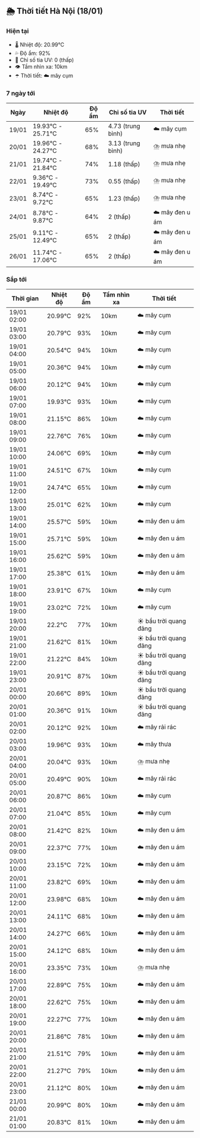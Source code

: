 ## 🌦️ Thời tiết Hà Nội (18/01)

### Hiện tại

- 🌡️ Nhiệt độ: 20.99℃
- 💦 Độ ẩm: 92%
- 🌟 Chỉ số tia UV: 0 (thấp)
- 👁️ Tầm nhìn xa: 10km
- ☂️ Thời tiết: ☁️ mây cụm

### 7 ngày tới

| Ngày | Nhiệt độ | Độ ẩm | Chỉ số tia UV | Thời tiết |
| --- | --- | --- | --- | --- |
| 19/01 | 19.93℃ - 25.71℃ | 65% | 4.73 (trung bình) | ☁️ mây cụm |
| 20/01 | 19.96℃ - 24.27℃ | 68% | 3.13 (trung bình) | ⛈️ mưa nhẹ |
| 21/01 | 19.74℃ - 21.84℃ | 74% | 1.18 (thấp) | ⛈️ mưa nhẹ |
| 22/01 | 9.36℃ - 19.49℃ | 73% | 0.55 (thấp) | ⛈️ mưa nhẹ |
| 23/01 | 8.74℃ - 9.72℃ | 65% | 1.23 (thấp) | ⛈️ mưa nhẹ |
| 24/01 | 8.78℃ - 9.87℃ | 64% | 2 (thấp) | ☁️ mây đen u ám |
| 25/01 | 9.11℃ - 12.49℃ | 65% | 2 (thấp) | ☁️ mây đen u ám |
| 26/01 | 11.74℃ - 17.06℃ | 65% | 2 (thấp) | ☁️ mây đen u ám |

### Sắp tới

| Thời gian | Nhiệt độ | Độ ẩm | Tầm nhìn xa | Thời tiết |
| --- | --- | --- | --- | --- |
| 19/01 02:00 | 20.99℃ | 92% | 10km | ☁️ mây cụm |
| 19/01 03:00 | 20.79℃ | 93% | 10km | ☁️ mây cụm |
| 19/01 04:00 | 20.54℃ | 94% | 10km | ☁️ mây cụm |
| 19/01 05:00 | 20.36℃ | 94% | 10km | ☁️ mây cụm |
| 19/01 06:00 | 20.12℃ | 94% | 10km | ☁️ mây cụm |
| 19/01 07:00 | 19.93℃ | 93% | 10km | ☁️ mây cụm |
| 19/01 08:00 | 21.15℃ | 86% | 10km | ☁️ mây cụm |
| 19/01 09:00 | 22.76℃ | 76% | 10km | ☁️ mây cụm |
| 19/01 10:00 | 24.06℃ | 69% | 10km | ☁️ mây cụm |
| 19/01 11:00 | 24.51℃ | 67% | 10km | ☁️ mây cụm |
| 19/01 12:00 | 24.74℃ | 65% | 10km | ☁️ mây cụm |
| 19/01 13:00 | 25.01℃ | 62% | 10km | ☁️ mây cụm |
| 19/01 14:00 | 25.57℃ | 59% | 10km | ☁️ mây đen u ám |
| 19/01 15:00 | 25.71℃ | 59% | 10km | ☁️ mây đen u ám |
| 19/01 16:00 | 25.62℃ | 59% | 10km | ☁️ mây đen u ám |
| 19/01 17:00 | 25.38℃ | 61% | 10km | ☁️ mây đen u ám |
| 19/01 18:00 | 23.91℃ | 67% | 10km | ☁️ mây cụm |
| 19/01 19:00 | 23.02℃ | 72% | 10km | ☁️ mây cụm |
| 19/01 20:00 | 22.2℃ | 77% | 10km | ☀️ bầu trời quang đãng |
| 19/01 21:00 | 21.62℃ | 81% | 10km | ☀️ bầu trời quang đãng |
| 19/01 22:00 | 21.22℃ | 84% | 10km | ☀️ bầu trời quang đãng |
| 19/01 23:00 | 20.91℃ | 87% | 10km | ☀️ bầu trời quang đãng |
| 20/01 00:00 | 20.66℃ | 89% | 10km | ☀️ bầu trời quang đãng |
| 20/01 01:00 | 20.36℃ | 91% | 10km | ☀️ bầu trời quang đãng |
| 20/01 02:00 | 20.12℃ | 92% | 10km | ☁️ mây rải rác |
| 20/01 03:00 | 19.96℃ | 93% | 10km | ☁️ mây thưa |
| 20/01 04:00 | 20.04℃ | 93% | 10km | ⛈️ mưa nhẹ |
| 20/01 05:00 | 20.49℃ | 90% | 10km | ☁️ mây rải rác |
| 20/01 06:00 | 20.87℃ | 86% | 10km | ☁️ mây cụm |
| 20/01 07:00 | 21.04℃ | 85% | 10km | ☁️ mây cụm |
| 20/01 08:00 | 21.42℃ | 82% | 10km | ☁️ mây đen u ám |
| 20/01 09:00 | 22.37℃ | 77% | 10km | ☁️ mây đen u ám |
| 20/01 10:00 | 23.15℃ | 72% | 10km | ☁️ mây đen u ám |
| 20/01 11:00 | 23.82℃ | 69% | 10km | ☁️ mây đen u ám |
| 20/01 12:00 | 23.98℃ | 68% | 10km | ☁️ mây đen u ám |
| 20/01 13:00 | 24.11℃ | 68% | 10km | ☁️ mây đen u ám |
| 20/01 14:00 | 24.27℃ | 66% | 10km | ☁️ mây đen u ám |
| 20/01 15:00 | 24.12℃ | 68% | 10km | ☁️ mây đen u ám |
| 20/01 16:00 | 23.35℃ | 73% | 10km | ⛈️ mưa nhẹ |
| 20/01 17:00 | 22.89℃ | 75% | 10km | ☁️ mây đen u ám |
| 20/01 18:00 | 22.62℃ | 75% | 10km | ☁️ mây đen u ám |
| 20/01 19:00 | 22.27℃ | 77% | 10km | ☁️ mây đen u ám |
| 20/01 20:00 | 21.86℃ | 78% | 10km | ☁️ mây đen u ám |
| 20/01 21:00 | 21.51℃ | 79% | 10km | ☁️ mây đen u ám |
| 20/01 22:00 | 21.27℃ | 79% | 10km | ☁️ mây đen u ám |
| 20/01 23:00 | 21.12℃ | 80% | 10km | ☁️ mây đen u ám |
| 21/01 00:00 | 20.99℃ | 80% | 10km | ☁️ mây đen u ám |
| 21/01 01:00 | 20.83℃ | 81% | 10km | ☁️ mây đen u ám |
